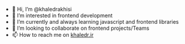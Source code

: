 - 👋 Hi, I’m @khaledrakhisi
- 👀 I’m interested in frontend development
- 🌱 I’m currently and always learning javascript and frontend libraries
- 💞️ I’m looking to collaborate on frontend projects/Teams
- 📫 How to reach me on [khaledr.ir](https://khaledr.ir)

<!---
khaledrakhisi/khaledrakhisi is a ✨ special ✨ repository because its `README.md` (this file) appears on your GitHub profile.
You can click the Preview link to take a look at your changes.
--->

